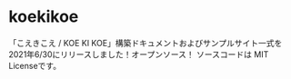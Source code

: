 # koekikoe
「こえきこえ / KOE KI KOE」構築ドキュメントおよびサンプルサイト一式を2021年6/30にリリースしました！オープンソース！
ソースコードは MIT Licenseです。
